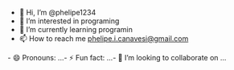 - 👋 Hi, I’m @phelipe1234
- 👀 I’m interested in programing
- 🌱 I’m currently learning programin
- 📫 How to reach me phelipe.i.canavesi@gmail.com



<!---
phelipe1234/phelipe1234 is a ✨ special ✨ repository because its `README.md` (this file) appears on your GitHub profile.
You can click the Preview link to take a look at your changes.
--->- 😄 Pronouns: ...- ⚡ Fun fact: ...- 💞️ I’m looking to collaborate on ...

